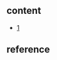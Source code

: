 ## content

- [1](https://github.com/gaoxinge/something/tree/master/learn%20java%20third-party%20library/tomcat/1)

## reference